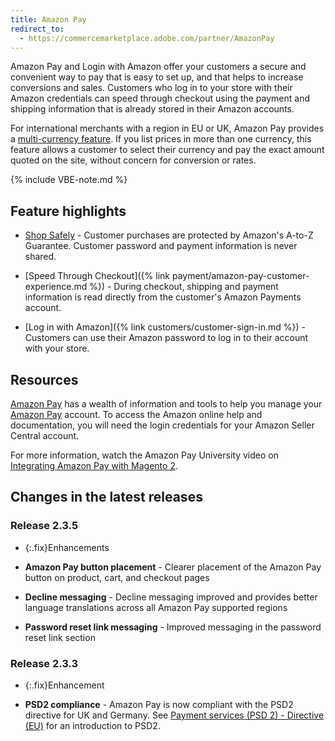 ```yaml
---
title: Amazon Pay
redirect_to:
  - https://commercemarketplace.adobe.com/partner/AmazonPay
---
```


Amazon Pay and Login with Amazon offer your customers a secure and convenient way to pay that is easy to set up, and that helps to increase conversions and sales. Customers who log in to your store with their Amazon credentials can speed through checkout using the payment and shipping information that is already stored in their Amazon accounts.

For international merchants with a region in EU or UK, Amazon Pay provides a [multi-currency feature][1]. If you list prices in more than one currency, this feature allows a customer to select their currency and pay the exact amount quoted on the site, without concern for conversion or rates.

{% include VBE-note.md %}

## Feature highlights

- [Shop Safely][2] - Customer purchases are protected by Amazon's A-to-Z Guarantee. Customer password and payment information is never shared.

- [Speed Through Checkout]({% link payment/amazon-pay-customer-experience.md %}) - During checkout, shipping and payment information is read directly from the customer's Amazon Payments account.

- [Log in with Amazon]({% link customers/customer-sign-in.md %}) - Customers can use their Amazon password to log in to their account with your store.

## Resources

[Amazon Pay](https://pay.amazon.com) has a wealth of information and tools to help you manage your [Amazon Pay](https://pay.amazon.com) account. To access the Amazon online help and documentation, you will need the login credentials for your Amazon Seller Central account.

For more information, watch the Amazon Pay University video on [Integrating Amazon Pay with Magento 2](https://www.youtube.com/watch?v=qsXVzh-yZsE&t=7s).

## Changes in the latest releases

### Release 2.3.5

- {:.fix}Enhancements

- **Amazon Pay button placement** - Clearer placement of the Amazon Pay button on product, cart, and checkout pages
- **Decline messaging** - Decline messaging improved and provides better language translations across all Amazon Pay supported regions
- **Password reset link messaging** - Improved messaging in the password reset link section

### Release 2.3.3

- {:.fix}Enhancement

- **PSD2 compliance** - Amazon Pay is now compliant with the PSD2 directive for UK and Germany. See [Payment services (PSD 2) - Directive (EU)][3] for an introduction to PSD2.

[1]: https://pay.amazon.com/eu/help/5BDCWHCUC27485L
[2]: https://pay.amazon.com/us/help/201212420?
[3]: https://ec.europa.eu/info/law/payment-services-psd-2-directive-eu-2015-2366_en
